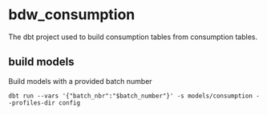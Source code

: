 # bdw_consumption
The dbt project used to build consumption tables from consumption tables.

## build models

Build models with a provided batch number

```
dbt run --vars '{"batch_nbr":"$batch_number"}' -s models/consumption --profiles-dir config
```